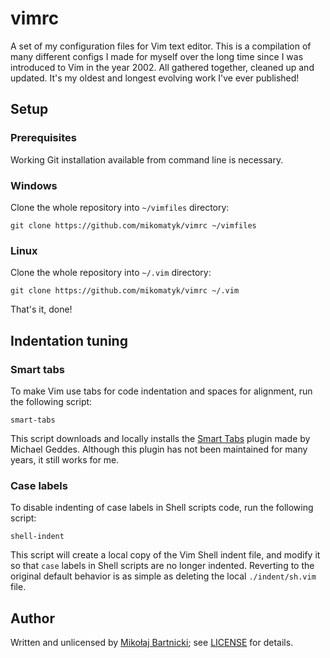 # vimrc

A set of my configuration files for Vim text editor. This is a compilation of
many different configs I made for myself over the long time since I was
introduced to Vim in the year 2002. All gathered together, cleaned up and
updated. It's my oldest and longest evolving work I've ever published!

## Setup

### Prerequisites

Working Git installation available from command line is necessary.

### Windows

Clone the whole repository into `~/vimfiles` directory:

    git clone https://github.com/mikomatyk/vimrc ~/vimfiles

### Linux

Clone the whole repository into `~/.vim` directory:

    git clone https://github.com/mikomatyk/vimrc ~/.vim

That's it, done!

## Indentation tuning

### Smart tabs

To make Vim use tabs for code indentation and spaces for alignment, run the
following script:

    smart-tabs

This script downloads and locally installs the [Smart Tabs][00] plugin made by
Michael Geddes. Although this plugin has not been maintained for many years, it
still works for me.

### Case labels

To disable indenting of case labels in Shell scripts code, run the following
script:

    shell-indent

This script will create a local copy of the Vim Shell indent file, and modify it
so that `case` labels in Shell scripts are no longer indented. Reverting to the
original default behavior is as simple as deleting the local `./indent/sh.vim`
file.

## Author

Written and unlicensed by [Mikołaj Bartnicki][98]; see [LICENSE][99] for
details.

[00]:https://www.vim.org/scripts/script.php?script_id=231
[98]:mailto:mikolaj@bartnicki.org
[99]:LICENSE

